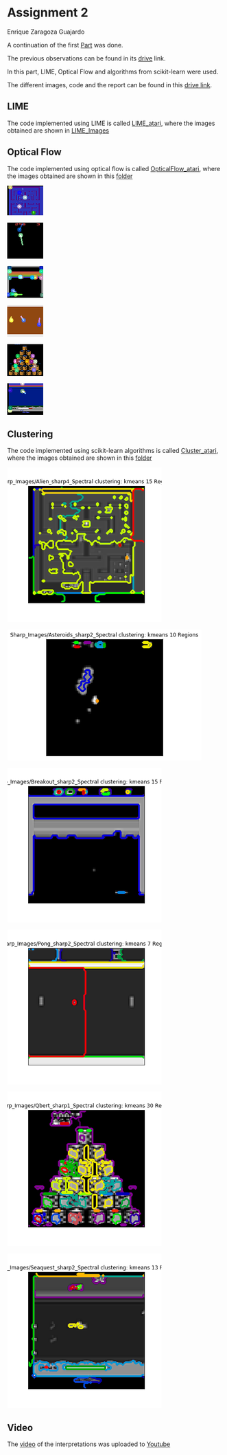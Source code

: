# Assignment 2

Enrique Zaragoza Guajardo


A continuation of the first [Part](https://github.com/zage96/reinforcement_learning_agent/tree/main/Part_1) was done.


The previous observations can be found in its [drive](https://drive.google.com/drive/folders/1-sTYxPe-EUABS27KFsi9FxKyQvqm75-n?usp=sharing) link.


In this part, LIME, Optical Flow and algorithms from scikit-learn were used.

The different images, code and the report can be found in this [drive link](https://drive.google.com/drive/folders/1g9Z0eVgeWfg8sKf9KF8yom02hIwNgGFJ?usp=sharing).


## LIME
The code implemented using LIME is called [LIME_atari](https://github.com/ez17847/ce888labs/blob/master/Assignment2/LIME/LIME_atari.ipynb), where the images obtained are shown in [LIME_Images](https://github.com/zage96/reinforcement_learning_agent/tree/main/Part_2/LIME/LIME_Images.docx)

## Optical Flow
The code implemented using optical flow is called [OpticalFlow_atari](https://github.com/zage96/reinforcement_learning_agent/tree/main/Part_2/Optical_Flow/OpticalFlow_atari.py), where the images obtained are shown in this [folder](https://github.com/zage96/reinforcement_learning_agent/tree/main/Part_2/Optical_Flow)

![Alien](./OF_Alien179.png?raw=true)


![Ateroids](./OF_Asteroids44.png?raw=true)


![Breakout](./OF_Breakout85.png?raw=true)


![Pong](./OF_Pong150.png?raw=true)


![Qbert](./OF_Qbert240.png?raw=true)


![Seaquest](./OF_Seaquest215.png?raw=true)

## Clustering
The code implemented using scikit-learn algorithms is called [Cluster_atari](https://github.com/zage96/reinforcement_learning_agent/tree/main/Part_2/Clusters/Cluster_atari.ipynb), where the images obtained are shown in this [folder](https://github.com/zage96/reinforcement_learning_agent/tree/main/Part_2/Clusters)

![Alien2](./Alien_cluster.png?raw=true)


![Ateroids2](./Asteroids_cluster.png?raw=true)


![Breakout2](./Breakout_cluster.png?raw=true)


![Pong2](./Pong_cluster.png?raw=true)


![Qbert2](./Qbert_cluster.png?raw=true)


![Seaquest2](./Seaquest_cluster.png?raw=true)


## Video

The [video](https://youtu.be/nRMsMjATZGs) of the interpretations was uploaded to [Youtube](https://youtu.be/nRMsMjATZGs)

